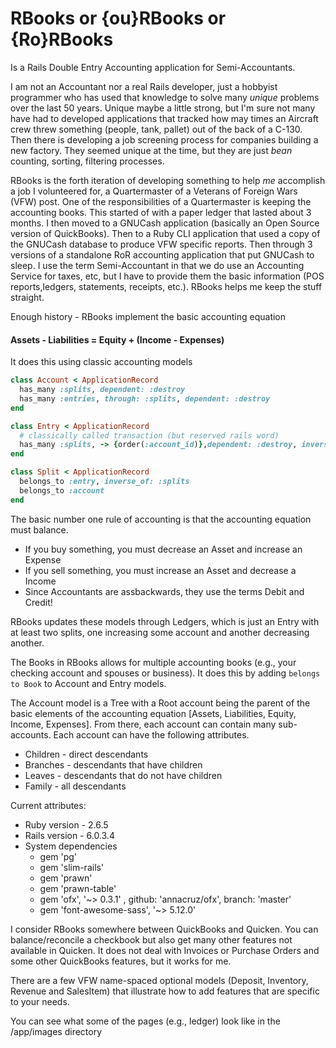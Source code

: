 # RBooks or {ou}RBooks or {Ro}RBooks

Is a Rails Double Entry Accounting application for Semi-Accountants.

I am not an Accountant nor a real Rails developer, just a hobbyist programmer who has used that knowledge to solve many *unique* problems over the last 50 years. Unique maybe a little strong, but I'm sure not many have had to developed applications that tracked how may times an Aircraft crew threw something (people, tank, pallet) out of the back of a C-130. Then there is developing a job screening process for companies building a new factory.  They seemed unique at the time, but they are just *bean* counting, sorting, filtering processes.

RBooks is the forth iteration of developing something to help *me* accomplish a job I volunteered for, a Quartermaster of a Veterans of Foreign Wars (VFW) post. One of the responsibilities of a Quartermaster is keeping the accounting books. This started of with a paper ledger that lasted about 3 months. I then moved to a GNUCash application (basically an Open Source version of QuickBooks). Then to a Ruby CLI application that used a copy of the GNUCash database to produce VFW specific reports. Then through 3 versions of a standalone RoR accounting application that put GNUCash to sleep. I use the term Semi-Accountant in that we do use an Accounting Service for taxes, etc, but I have to provide them the basic information (POS reports,ledgers, statements, receipts, etc.). RBooks helps me keep the stuff straight.

Enough history - RBooks implement the basic accounting equation

#### <b>Assets - Liabilities = Equity + (Income - Expenses)</b>

It does this using classic accounting models

```ruby
class Account < ApplicationRecord
  has_many :splits, dependent: :destroy
  has_many :entries, through: :splits, dependent: :destroy
end

class Entry < ApplicationRecord
  # classically called transaction (but reserved rails word)
  has_many :splits, -> {order(:account_id)},dependent: :destroy, inverse_of: :entry
end

class Split < ApplicationRecord
  belongs_to :entry, inverse_of: :splits
  belongs_to :account
end
```

The basic number one rule of accounting is that the accounting equation must balance.
* If you buy something, you must decrease an Asset and increase an Expense
* If you sell something, you must increase an Asset and decrease a Income
* Since Accountants are assbackwards, they use the terms Debit and Credit!

RBooks updates these models through Ledgers, which is just an Entry with at least two splits, one increasing some account and another decreasing another.

The Books in RBooks allows for multiple accounting books (e.g., your checking account and spouses or business). It does this by adding `belongs to Book` to Account and Entry models.

The Account model is a Tree with a Root account being the parent of the basic elements of the accounting equation [Assets, Liabilities, Equity, Income, Expenses]. From there, each account can contain many sub-accounts. Each account can have the following attributes.

* Children - direct descendants
* Branches - descendants that have children
* Leaves - descendants that do not have children
* Family - all descendants


Current attributes:

* Ruby version - 2.6.5
* Rails version - 6.0.3.4
* System dependencies
  *  gem 'pg'
  *  gem 'slim-rails'
  *  gem 'prawn'
  *  gem 'prawn-table'
  *  gem 'ofx', '~> 0.3.1' , github: 'annacruz/ofx', branch: 'master'
  *  gem 'font-awesome-sass', '~> 5.12.0'

I consider RBooks somewhere between QuickBooks and Quicken. You can balance/reconcile a checkbook but also get many other features not available in Quicken. It does not deal with Invoices or Purchase Orders and some other QuickBooks features, but it works for me.

There are a few VFW name-spaced optional models (Deposit, Inventory, Revenue and SalesItem) that illustrate how to add features that are specific to your needs.

You can see what some of the pages (e.g., ledger) look like in the /app/images directory




